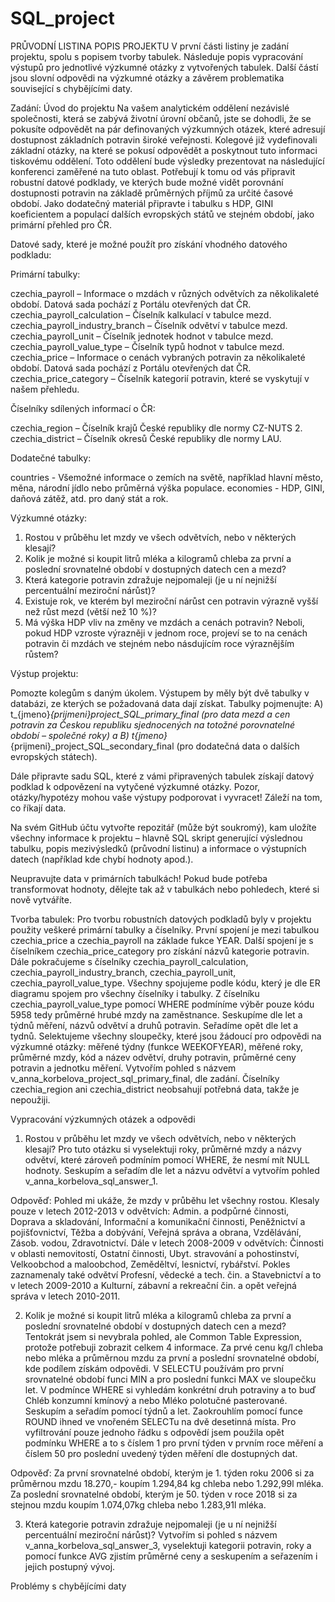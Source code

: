 # SQL_project
PRŮVODNÍ LISTINA
POPIS PROJEKTU
V první části listiny je zadání projektu, spolu s popisem tvorby tabulek. Následuje popis vypracování výstupů pro jednotlivé výzkumné otázky z vytvořených tabulek. Další částí jsou slovní odpovědi na výzkumné otázky a závěrem problematika související s chybějícími daty.

Zadání:
Úvod do projektu
Na vašem analytickém oddělení nezávislé společnosti, která se zabývá životní úrovní občanů, jste se dohodli, že se pokusíte odpovědět na pár definovaných výzkumných otázek, které adresují dostupnost základních potravin široké veřejnosti. Kolegové již vydefinovali základní otázky, na které se pokusí odpovědět a poskytnout tuto informaci tiskovému oddělení. Toto oddělení bude výsledky prezentovat na následující konferenci zaměřené na tuto oblast.
Potřebují k tomu od vás připravit robustní datové podklady, ve kterých bude možné vidět porovnání dostupnosti potravin na základě průměrných příjmů za určité časové období.
Jako dodatečný materiál připravte i tabulku s HDP, GINI koeficientem a populací dalších evropských států ve stejném období, jako primární přehled pro ČR.

Datové sady, které je možné použít pro získání vhodného datového podkladu:

Primární tabulky:

czechia_payroll – Informace o mzdách v různých odvětvích za několikaleté období. Datová sada pochází z Portálu otevřených dat ČR.
czechia_payroll_calculation – Číselník kalkulací v tabulce mezd.
czechia_payroll_industry_branch – Číselník odvětví v tabulce mezd.
czechia_payroll_unit – Číselník jednotek hodnot v tabulce mezd.
czechia_payroll_value_type – Číselník typů hodnot v tabulce mezd.
czechia_price – Informace o cenách vybraných potravin za několikaleté období. Datová sada pochází z Portálu otevřených dat ČR.
czechia_price_category – Číselník kategorií potravin, které se vyskytují v našem přehledu.

Číselníky sdílených informací o ČR:

czechia_region – Číselník krajů České republiky dle normy CZ-NUTS 2.
czechia_district – Číselník okresů České republiky dle normy LAU.

Dodatečné tabulky:

countries - Všemožné informace o zemích na světě, například hlavní město, měna, národní jídlo nebo průměrná výška populace.
economies - HDP, GINI, daňová zátěž, atd. pro daný stát a rok.

Výzkumné otázky:

1. Rostou v průběhu let mzdy ve všech odvětvích, nebo v některých klesají?
2. Kolik je možné si koupit litrů mléka a kilogramů chleba za první a poslední srovnatelné období v dostupných datech cen a mezd?
3. Která kategorie potravin zdražuje nejpomaleji (je u ní nejnižší percentuální meziroční nárůst)?
4. Existuje rok, ve kterém byl meziroční nárůst cen potravin výrazně vyšší než růst mezd (větší než 10 %)?
5. Má výška HDP vliv na změny ve mzdách a cenách potravin? Neboli, pokud HDP vzroste výrazněji v jednom roce, projeví se to na cenách potravin či mzdách ve stejném nebo násdujícím roce výraznějším růstem?

Výstup projektu:

Pomozte kolegům s daným úkolem. Výstupem by měly být dvě tabulky v databázi, ze kterých se požadovaná data dají získat. Tabulky pojmenujte: 
A) t_{jmeno}_{prijmeni}_project_SQL_primary_final (pro data mezd a cen potravin za Českou republiku sjednocených na totožné porovnatelné období – společné roky) a 
B) t_{jmeno}_{prijmeni}_project_SQL_secondary_final (pro dodatečná data o dalších evropských státech).

Dále připravte sadu SQL, které z vámi připravených tabulek získají datový podklad k odpovězení na vytyčené výzkumné otázky. Pozor, otázky/hypotézy mohou vaše výstupy podporovat i vyvracet! Záleží na tom, co říkají data.

Na svém GitHub účtu vytvořte repozitář (může být soukromý), kam uložíte všechny informace k projektu – hlavně SQL skript generující výslednou tabulku, popis mezivýsledků (průvodní listinu) a informace o výstupních datech (například kde chybí hodnoty apod.).

Neupravujte data v primárních tabulkách! Pokud bude potřeba transformovat hodnoty, dělejte tak až v tabulkách nebo pohledech, které si nově vytváříte.

Tvorba tabulek:
Pro tvorbu robustních datových podkladů byly v projektu použity veškeré primární tabulky a číselníky. První spojení je mezi tabulkou czechia_price a czechia_payroll na základe fukce YEAR. Další spojení je s číselníkem czechia_price_category pro získání názvů kategorie potravin. Dále pokračujeme s číselníky czechia_payroll_calculation, czechia_payroll_industry_branch, czechia_payroll_unit, czechia_payroll_value_type. Všechny spojujeme podle kódu, který je dle ER diagramu spojem pro všechny číselníky i tabulky. Z číselníku czechia_payroll_value_type pomocí WHERE podmíníme výběr pouze kódu 5958 tedy průměrné hrubé mzdy na zaměstnance. Seskupíme dle let a týdnů měření, názvů odvětví a druhů potravin. Seřadíme opět dle let a tydnů. Selektujeme všechny sloupečky, které jsou žádoucí pro odpovědi na výzkumné otázky: měřené týdny (funkce WEEKOFYEAR), měřené roky, průměrné mzdy, kód a název odvětví, druhy potravin, průměrné ceny potravin a jednotku měření. Vytvořím pohled s názvem v_anna_korbelova_project_sql_primary_final, dle zadání. Číselníky czechia_region ani czechia_district neobsahují potřebná data, takže je nepoužiji.  

Vypracování výzkumných otázek a odpovědi
1. Rostou v průběhu let mzdy ve všech odvětvích, nebo v některých klesají?
   Pro tuto otázku si vyselektuji roky, průměrné mzdy a názvy odvětví, které zároveň podmíním pomocí WHERE, že nesmí mít NULL hodnoty. Seskupím a seřadím dle let a názvu odvětví a vytvořím pohled       
v_anna_korbelova_sql_answer_1.

Odpověď: Pohled mi ukáže, že mzdy v průběhu let všechny rostou. Klesaly pouze v letech 2012-2013 v odvětvích: Admin. a podpůrné činnosti, Doprava a skladování, Informační a komunikační činnosti, Peněžnictví a pojišťovnictví, Těžba a dobývání, Veřejná správa a obrana, Vzdělávání, Zásob. vodou, Zdravotnictví. Dále v letech 2008-2009 v odvětvích: Činnosti v oblasti nemovitostí, Ostatní činnosti, Ubyt. stravování a pohostinství, Velkoobchod a maloobchod, Zeměděltví, lesnictví, rybářství. Pokles zaznamenaly také odvětví Profesní, vědecké a tech. čin. a Stavebnictví a to v letech 2009-2010 a Kulturní, zábavní a rekreační čin. a opět veřejná správa v letech 2010-2011.

2. Kolik je možné si koupit litrů mléka a kilogramů chleba za první a poslední srovnatelné období v dostupných datech cen a mezd?
   Tentokrát jsem si nevybrala pohled, ale Common Table Expression, protože potřebuji zobrazit celkem 4 informace. Za prvé cenu kg/l chleba nebo mléka a průměrnou mzdu za první a poslední srovnatelné období, kde podílem získám odpovědi. V SELECTU používám pro první srovnatelné období funci MIN a pro poslední funkci MAX ve sloupečku let. V podmínce WHERE si vyhledám konkrétní druh potraviny a to buď Chléb konzumní kmínový a nebo Mléko polotučné pasterované. Seskupím a seřadím pomocí týdnů a let. Zaokrouhlím pomocí funce ROUND ihned ve vnořeném SELECTu na dvě desetinná místa. Pro vyfiltrování pouze jednoho řádku s odpovědí jsem použila opět podmínku WHERE a to s číslem 1 pro první týden v prvním roce měření a číslem 50 pro poslední uvedený týden měření dle dostupných dat.

Odpověď:  Za první srovnatelné období, kterým je 1. týden roku 2006 si za průměrnou mzdu 18.270,- koupím 1.294,84 kg chleba nebo 1.292,99l mléka. Za poslední srovnatelné období, kterým je 50. týden v roce 2018 si za stejnou mzdu koupím 1.074,07kg chleba nebo 1.283,91l mléka.
   
3. Která kategorie potravin zdražuje nejpomaleji (je u ní nejnižší percentuální meziroční nárůst)?
   Vytvořím si pohled s názvem v_anna_korbelova_sql_answer_3, vyselektuji kategorii potravin, roky a pomocí funkce AVG zjistím průměrné ceny a seskupením a seřazením i jejich postupný vývoj. 
       

Problémy s chybějícími daty 
